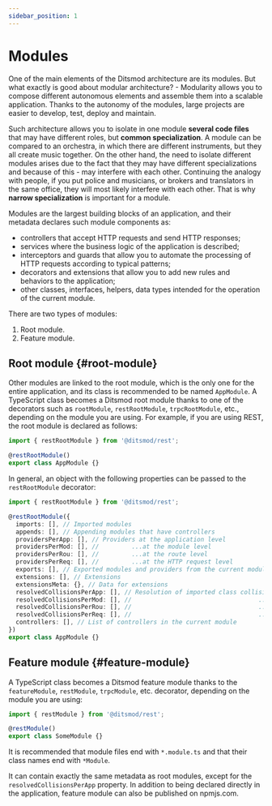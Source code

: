 ```yaml
---
sidebar_position: 1
---
```


# Modules

One of the main elements of the Ditsmod architecture are its modules. But what exactly is good about modular architecture? - Modularity allows you to compose different autonomous elements and assemble them into a scalable application. Thanks to the autonomy of the modules, large projects are easier to develop, test, deploy and maintain.

Such architecture allows you to isolate in one module **several code files** that may have different roles, but **common specialization**. A module can be compared to an orchestra, in which there are different instruments, but they all create music together. On the other hand, the need to isolate different modules arises due to the fact that they may have different specializations and because of this - may interfere with each other. Continuing the analogy with people, if you put police and musicians, or brokers and translators in the same office, they will most likely interfere with each other. That is why **narrow specialization** is important for a module.

Modules are the largest building blocks of an application, and their metadata declares such module components as:
- controllers that accept HTTP requests and send HTTP responses;
- services where the business logic of the application is described;
- interceptors and guards that allow you to automate the processing of HTTP requests according to typical patterns;
- decorators and extensions that allow you to add new rules and behaviors to the application;
- other classes, interfaces, helpers, data types intended for the operation of the current module.

There are two types of modules:

1. Root module.
2. Feature module.

## Root module {#root-module}

Other modules are linked to the root module, which is the only one for the entire application, and its class is recommended to be named `AppModule`. A TypeScript class becomes a Ditsmod root module thanks to one of the decorators such as `rootModule`, `restRootModule`, `trpcRootModule`, etc., depending on the module you are using. For example, if you are using REST, the root module is declared as follows:

```ts
import { restRootModule } from '@ditsmod/rest';

@restRootModule()
export class AppModule {}
```

In general, an object with the following properties can be passed to the `restRootModule` decorator:

```ts
import { restRootModule } from '@ditsmod/rest';

@restRootModule({
  imports: [], // Imported modules
  appends: [], // Appending modules that have controllers
  providersPerApp: [], // Providers at the application level
  providersPerMod: [], //         ...at the module level
  providersPerRou: [], //         ...at the route level
  providersPerReq: [], //         ...at the HTTP request level
  exports: [], // Exported modules and providers from the current module
  extensions: [], // Extensions
  extensionsMeta: {}, // Data for extensions
  resolvedCollisionsPerApp: [], // Resolution of imported class collisions at the application level
  resolvedCollisionsPerMod: [], //                                   ...at the module level
  resolvedCollisionsPerRou: [], //                                   ...at the route level
  resolvedCollisionsPerReq: [], //                                   ...at the HTTP request level
  controllers: [], // List of controllers in the current module
})
export class AppModule {}
```

## Feature module {#feature-module}

A TypeScript class becomes a Ditsmod feature module thanks to the `featureModule`, `restModule`, `trpcModule`, etc. decorator, depending on the module you are using:

```ts
import { restModule } from '@ditsmod/rest';

@restModule()
export class SomeModule {}
```

It is recommended that module files end with `*.module.ts` and that their class names end with `*Module`.

It can contain exactly the same metadata as root modules, except for the `resolvedCollisionsPerApp` property. In addition to being declared directly in the application, feature module can also be published on npmjs.com.

[1]: https://www.npmjs.com/package/reflect-metadata
